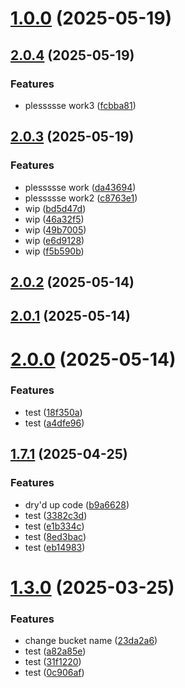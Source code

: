 # [1.0.0](https://github.com/KofoworolaOgunleye/poc/compare/v2.0.5...v1.0.0) (2025-05-19)



## [2.0.4](https://github.com/KofoworolaOgunleye/poc/compare/v2.0.3...v2.0.4) (2025-05-19)


### Features

* plessssse work3 ([fcbba81](https://github.com/KofoworolaOgunleye/poc/commit/fcbba816980b124f37685080830d8b54edd6bfb1))



## [2.0.3](https://github.com/KofoworolaOgunleye/poc/compare/v2.0.2...v2.0.3) (2025-05-19)


### Features

* plessssse work ([da43694](https://github.com/KofoworolaOgunleye/poc/commit/da4369496fa7cb762c85619292c64568fee0b610))
* plessssse work2 ([c8763e1](https://github.com/KofoworolaOgunleye/poc/commit/c8763e124d4a115cbbe4893e7397849c9ee72456))
* wip ([bd5d47d](https://github.com/KofoworolaOgunleye/poc/commit/bd5d47db95b621ba43a161807a7fc2e5680ed3f1))
* wip ([46a32f5](https://github.com/KofoworolaOgunleye/poc/commit/46a32f5c1a379c341f81f1f54c9f9704cabdeb6c))
* wip ([49b7005](https://github.com/KofoworolaOgunleye/poc/commit/49b70050af167211a39692fb046e2cb8d4c90b3b))
* wip ([e6d9128](https://github.com/KofoworolaOgunleye/poc/commit/e6d9128d232cab926d56806bfe42370576470244))
* wip ([f5b590b](https://github.com/KofoworolaOgunleye/poc/commit/f5b590b86775d5aaec400607fd506ae3061384e4))



## [2.0.2](https://github.com/KofoworolaOgunleye/poc/compare/v2.0.1...v2.0.2) (2025-05-14)



## [2.0.1](https://github.com/KofoworolaOgunleye/poc/compare/v2.0.0...v2.0.1) (2025-05-14)



# [2.0.0](https://github.com/KofoworolaOgunleye/poc/compare/v1.8.1...v2.0.0) (2025-05-14)


### Features

* test ([18f350a](https://github.com/KofoworolaOgunleye/poc/commit/18f350a466a44c157393e70ef2e01dd7543f2f61))
* test ([a4dfe96](https://github.com/KofoworolaOgunleye/poc/commit/a4dfe962e5635ddbaa608651a27521fdd6cce0fd))



## [1.7.1](https://github.com/KofoworolaOgunleye/poc/compare/v1.7.0...v1.7.1) (2025-04-25)


### Features

* dry'd up code ([b9a6628](https://github.com/KofoworolaOgunleye/poc/commit/b9a6628505a2ee431f65ce4aaf9115bc9631d8da))
* test ([3382c3d](https://github.com/KofoworolaOgunleye/poc/commit/3382c3d5ed01958bfd0dda1f513e30d4893cabf3))
* test ([e1b334c](https://github.com/KofoworolaOgunleye/poc/commit/e1b334c33d7d898dc553895140aa74533824f6c8))
* test ([8ed3bac](https://github.com/KofoworolaOgunleye/poc/commit/8ed3bacc526cf4aa04658b321c1978c0947bfbc9))
* test ([eb14983](https://github.com/KofoworolaOgunleye/poc/commit/eb149830b8bf242eaf5f76d28e4186c164514fae))



# [1.3.0](https://github.com/KofoworolaOgunleye/poc/compare/v1.2.0...v1.3.0) (2025-03-25)


### Features

* change bucket name ([23da2a6](https://github.com/KofoworolaOgunleye/poc/commit/23da2a63a7d694ec4c21729cb3a7d0e118adc789))
* test ([a82a85e](https://github.com/KofoworolaOgunleye/poc/commit/a82a85e321a6234ad7e9ab48a138a00f57be7603))
* test ([31f1220](https://github.com/KofoworolaOgunleye/poc/commit/31f12209e568c67812e96f8f337e9d2fda17b02a))
* test ([0c906af](https://github.com/KofoworolaOgunleye/poc/commit/0c906afbf7977bb0b95ee49bac97ea76e33639c2))



